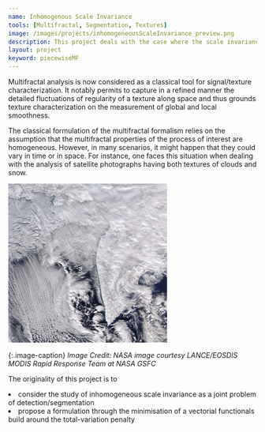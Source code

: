 ```yaml
---
name: Inhomogenous Scale Invariance
tools: [Multifractal, Segmentation, Textures]
image: /images/projects/inhomogeneousScaleInvariance_preview.png
description: This project deals with the case where the scale invariance properties are inhomogenous in time or in space.
layout: project
keyword: piecewiseMF
---
```



Multifractal analysis is now considered as a classical tool
for signal/texture characterization. It notably permits to capture in a refined manner the detailed fluctuations of regularity of a texture along space and thus grounds texture characterization on the measurement of global and local
smoothness. 

The classical formulation of the multifractal formalism relies on the assumption that the multifractal properties of the process of interest are homogeneous. However, in many scenarios, it might happen that they could vary in time or in space. For instance, one faces this situation when dealing with the analysis of satellite photographs having both textures of clouds and snow.


![preview](/images/projects/inhomogeneousScaleInvariance_preview.png)

{:.image-caption}
*Image Credit: NASA image courtesy LANCE/EOSDIS MODIS Rapid Response Team at NASA GSFC*



The originality of this project is to 
<li> consider the study of inhomogeneous scale invariance as a joint problem of detection/segmentation
<li> propose a formulation through the minimisation of a vectorial functionals build around the total-variation penalty

